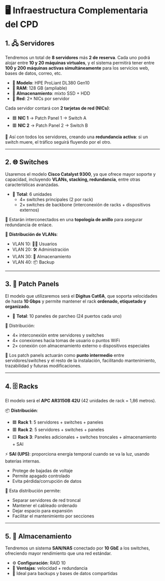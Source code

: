 # 🖥️ Infraestructura Complementaria del CPD

## 1. 🖧 Servidores

Tendremos un total de **8 servidores** más **2 de reserva**. Cada uno podrá alojar entre **10 y 20 máquinas virtuales**, y el sistema permitirá tener entre **100 y 200 máquinas activas simultáneamente** para los servicios web, bases de datos, correo, etc.

- 🔹 **Modelo**: HPE ProLiant DL380 Gen10  
- 🔹 **RAM**: 128 GB (ampliable)  
- 🔹 **Almacenamiento**: mixto SSD + HDD  
- 🔹 **Red**: 2× NICs por servidor

Cada servidor contará con **2 tarjetas de red (NICs)**:

- 🟦 **NIC 1** → Patch Panel 1 → Switch A  
- 🟥 **NIC 2** → Patch Panel 2 → Switch B  

🔁 Así con todos los servidores, creando una **redundancia activa**: si un switch muere, el tráfico seguirá fluyendo por el otro.

---

## 2. 🌐 Switches

Usaremos el modelo **Cisco Catalyst 9300**, ya que ofrece mayor soporte y capacidad, incluyendo **VLANs, stacking, redundancia**, entre otras características avanzadas.

- 🧩 **Total**: 6 unidades  
  - 4× switches principales (2 por rack)  
  - 2× switches de backbone (interconexión de racks + dispositivos externos)

🔄 Estarán interconectados en una **topología de anillo** para asegurar redundancia de enlace.

📶 **Distribución de VLANs**:

- VLAN 10: 🧑‍💻 Usuarios  
- VLAN 20: 🛠️ Administración  
- VLAN 30: 💾 Almacenamiento  
- VLAN 40: 📦 Backup

---

## 3. 🧩 Patch Panels

El modelo que utilizaremos será el **Digitus Cat6A**, que soporta velocidades de hasta **10 Gbps** y permite mantener el rack **ordenado, etiquetado y organizado**.

- 🔹 **Total**: 10 paneles de parcheo (24 puertos cada uno)

📌 Distribución:

- 4× interconexión entre servidores y switches  
- 4× conexiones hacia tomas de usuario o puntos WiFi  
- 2× conexión con almacenamiento externo o dispositivos especiales

🔗 Los patch panels actuarán como **punto intermedio** entre servidores/switches y el resto de la instalación, facilitando mantenimiento, trazabilidad y futuras modificaciones.

---

## 4. 🗄️ Racks

El modelo será el **APC AR3150B 42U** (42 unidades de rack = 1,86 metros).

📦 **Distribución**:

- 🟦 **Rack 1**: 5 servidores + switches + paneles  
- 🟥 **Rack 2**: 5 servidores + switches + paneles  
- 🟨 **Rack 3**: Paneles adicionales + switches troncales + almacenamiento + SAI  

⚡ **SAI (UPS)**: proporciona energía temporal cuando se va la luz, usando baterías internas.

- Protege de bajadas de voltaje  
- Permite apagado controlado  
- Evita pérdida/corrupción de datos  

🧩 Esta distribución permite:

- Separar servidores de red troncal  
- Mantener el cableado ordenado  
- Dejar espacio para expansión  
- Facilitar el mantenimiento por secciones

---

## 5. 💾 Almacenamiento

Tendremos un sistema **SAN/NAS** conectado por **10 GbE** a los switches, ofreciendo mayor rendimiento que una red estándar.

- ⚙️ **Configuración**: RAID 10  
- 🚀 **Ventajas**: velocidad + redundancia  
- 🧠 Ideal para backups y bases de datos compartidas
